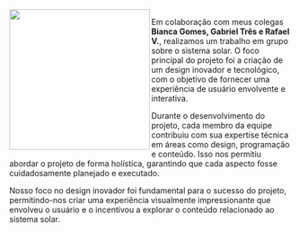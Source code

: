 <img align="left" width="250px" height="250px" src="https://media.tenor.com/LYftKBBe2csAAAAi/earth-planet.gif">
<p>Em colaboração com meus colegas <strong>Bianca Gomes, Gabriel Três e Rafael V.</strong>, realizamos um trabalho em grupo sobre o sistema solar. O foco principal do projeto foi a criação de um design inovador e tecnológico, com o objetivo de fornecer uma experiência de usuário envolvente e interativa.

Durante o desenvolvimento do projeto, cada membro da equipe contribuiu com sua expertise técnica em áreas como design, programação e conteúdo. Isso nos permitiu abordar o projeto de forma holística, garantindo que cada aspecto fosse cuidadosamente planejado e executado.

Nosso foco no design inovador foi fundamental para o sucesso do projeto, permitindo-nos criar uma experiência visualmente impressionante que envolveu o usuário e o incentivou a explorar o conteúdo relacionado ao sistema solar.


  <br>



 </p>
